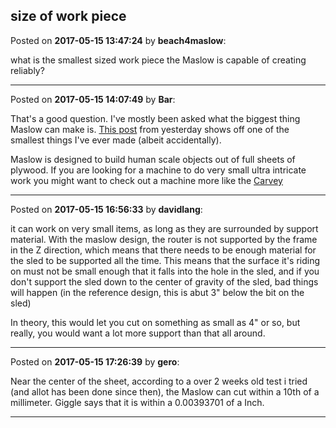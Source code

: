 ## size of work piece
Posted on **2017-05-15 13:47:24** by **beach4maslow**:

what is the smallest sized work piece the Maslow is capable of creating reliably?

---

Posted on **2017-05-15 14:07:49** by **Bar**:

That's a good question. I've mostly been asked what the biggest thing Maslow can make is. [This post](http://www.maslowcnc.com/forums/#!/project-ideas:a-curiosity) from yesterday shows off one of the smallest things I've ever made (albeit accidentally).

Maslow is designed to build human scale objects out of full sheets of plywood. If you are looking for a machine to do very small ultra intricate work you might want to check out a machine more like the [Carvey](https://www.inventables.com/technologies/carvey)

---

Posted on **2017-05-15 16:56:33** by **davidlang**:

it can work on very small items, as long as they are surrounded by support material. With the maslow design, the router is not supported by the frame in the Z direction, which means that there needs to be enough material for the sled to be supported all the time. This means that the surface it's riding on must not be small enough that it falls into the hole in the sled, and if you don't support the sled down to the center of gravity of the sled, bad things will happen  (in the reference design, this is abut 3" below the bit on the sled)

In theory, this would let you cut on something as small as 4" or so, but really, you would want a lot more support than that all around.

---

Posted on **2017-05-15 17:26:39** by **gero**:

Near the center of the sheet, according to a over 2 weeks old test i tried (and allot has been done since then), the Maslow can cut within a 10th of a millimeter. Giggle says that it is within a 0.00393701 of a Inch.

---

